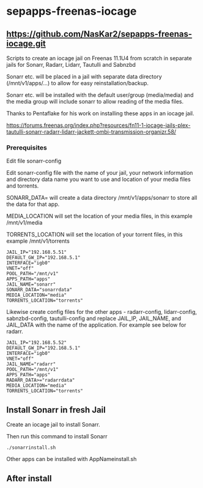 # sepapps-freenas-iocage

## https://github.com/NasKar2/sepapps-freenas-iocage.git

Scripts to create an iocage jail on Freenas 11.1U4 from scratch in separate jails for Sonarr, Radarr, Lidarr, Tautulli and Sabnzbd

Sonarr etc. will be placed in a jail with separate data directory (/mnt/v1/apps/...) to allow for easy reinstallation/backup.

Sonarr etc. will be installed with the default user/group (media/media) and the media group will include sonarr to allow reading of the media files.

Thanks to Pentaflake for his work on installing these apps in an iocage jail.

https://forums.freenas.org/index.php?resources/fn11-1-iocage-jails-plex-tautulli-sonarr-radarr-lidarr-jackett-ombi-transmission-organizr.58/

### Prerequisites
Edit file sonarr-config

Edit sonarr-config file with the name of your jail, your network information and directory data name you want to use and location of your media files and torrents.

SONARR_DATA= will create a data directory /mnt/v1/apps/sonarr to store all the data for that app.

MEDIA_LOCATION will set the location of your media files, in this example /mnt/v1/media

TORRENTS_LOCATION will set the location of your torrent files, in this example /mnt/v1/torrents


```
JAIL_IP="192.168.5.51"
DEFAULT_GW_IP="192.168.5.1"
INTERFACE="igb0"
VNET="off"
POOL_PATH="/mnt/v1"
APPS_PATH="apps"
JAIL_NAME="sonarr"
SONARR_DATA="sonarrdata"
MEDIA_LOCATION="media"
TORRENTS_LOCATION="torrents"
```

Likewise create config files for the other apps - radarr-config, lidarr-config, sabnzbd-config, tautulli-config and replace JAIL_IP, JAIL_NAME, and JAIL_DATA with the name of the application. For example see below for radarr.

```
JAIL_IP="192.168.5.52"
DEFAULT_GW_IP="192.168.5.1"
INTERFACE="igb0"
VNET="off"
JAIL_NAME="radarr"
POOL_PATH="/mnt/v1"
APPS_PATH="apps"
RADARR_DATA>="radarrdata"
MEDIA_LOCATION="media"
TORRENTS_LOCATION="torrents"
```

## Install Sonarr in fresh Jail

Create an iocage jail to install Sonarr.

Then run this command to install Sonarr
```
./sonarrinstall.sh
```

Other apps can be installed with AppNameinstall.sh

## After install

